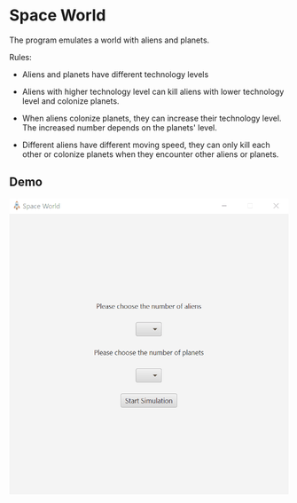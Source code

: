 # Space World

The program emulates a world with aliens and planets.

Rules:

- Aliens and planets have different technology levels

- Aliens with higher technology level can kill aliens with lower technology level and colonize planets.

- When aliens colonize planets, they can increase their technology level. The increased number depends on the planets' level.

- Different aliens have different moving speed, they can only kill each other or colonize planets when they encounter other aliens or planets.

## Demo

![Animation](https://github.com/erinchocolate/alien-world/blob/master/animationDemo.gif)


